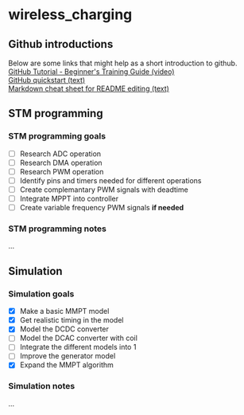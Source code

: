 # wireless_charging

## Github introductions
Below are some links that might help as a short introduction to github.\
[GitHub Tutorial - Beginner's Training Guide (video)](https://www.youtube.com/watch?v=iv8rSLsi1xo)\
[GitHub quickstart (text)](https://docs.github.com/en/get-started/quickstart/hello-world)\
[Markdown cheat sheet for README editing (text)](https://www.markdownguide.org/cheat-sheet/)

## STM programming
### STM programming goals
- [ ] Research ADC operation
- [ ] Research DMA operation
- [ ] Research PWM operation
- [ ] Identify pins and timers needed for different operations
- [ ] Create complemantary PWM signals with deadtime
- [ ] Integrate MPPT into controller
- [ ] Create variable frequency PWM signals **if needed**
### STM programming notes
...

## Simulation
### Simulation goals
- [x] Make a basic MMPT model
- [x] Get realistic timing in the model
- [x] Model the DCDC converter
- [ ] Model the DCAC converter with coil
- [ ] Integrate the different models into 1
- [ ] Improve the generator model
- [x] Expand the MMPT algorithm
### Simulation notes
...

